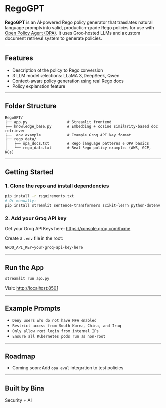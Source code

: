 # RegoGPT

**RegoGPT** is an AI-powered Rego policy generator that translates natural language prompts into valid, production-grade Rego policies for use with [Open Policy Agent (OPA)](https://www.openpolicyagent.org/). It uses Groq-hosted LLMs and a custom document retrieval system to generate policies. 

---

## Features

- Description of the policy to Rego conversion
- 3 LLM model selections: LLaMA 3, DeepSeek, Qwen
- Context-aware policy generation using real Rego docs
- Policy explanation feature
---

## Folder Structure

```
RegoGPT/
├── app.py                  # Streamlit frontend
├── knowledge_base.py       # Embedding + cosine similarity-based doc retriever
├── .env.example            # Example Groq API key format
├── rego_data/
│   ├── opa_docs.txt        # Rego language patterns & OPA basics
│   └── rego_data.txt       # Real Rego policy examples (AWS, GCP, K8s)
```

---

## Getting Started

### 1. Clone the repo and install dependencies

```bash
pip install -r requirements.txt
# Or manually:
pip install streamlit sentence-transformers scikit-learn python-dotenv groq
```

### 2. Add your Groq API key
Get your Groq API Keys here: https://console.groq.com/home

Create a `.env` file in the root:

```
GROQ_API_KEY=your-groq-api-key-here
```

---

## Run the App

```bash
streamlit run app.py
```

Visit: [http://localhost:8501](http://localhost:8501)

---

## Example Prompts

- `Deny users who do not have MFA enabled`
- `Restrict access from South Korea, China, and Iraq`
- `Only allow root login from internal IPs`
- `Ensure all Kubernetes pods run as non-root`

---

## Roadmap

- Coming soon: Add `opa eval` integration to test policies
---

## Built by Bina

Security + AI 
